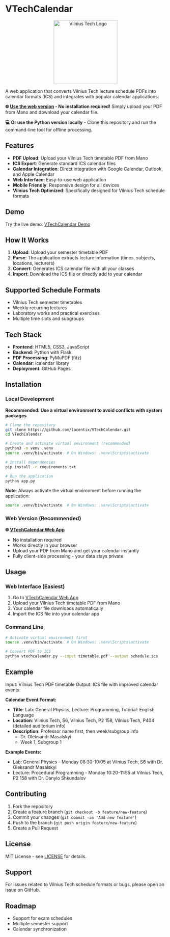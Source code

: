 # VTechCalendar

<div align="center">
<img src="https://upload.wikimedia.org/wikipedia/commons/1/12/VILNIUS-TECH-LT.png" alt="Vilnius Tech Logo" width="200">
</div>

A web application that converts Vilnius Tech lecture schedule PDFs into calendar formats (ICS) and integrates with popular calendar applications.

**🌐 [Use the web version](https://lacentix.github.io/VTechCalendar) - No installation required!** Simply upload your PDF from Mano and download your calendar file.

**💻 Or use the Python version locally** - Clone this repository and run the command-line tool for offline processing.

## Features

- **PDF Upload**: Upload your Vilnius Tech timetable PDF from Mano
- **ICS Export**: Generate standard ICS calendar files
- **Calendar Integration**: Direct integration with Google Calendar, Outlook, and Apple Calendar
- **Web Interface**: Easy-to-use web application
- **Mobile Friendly**: Responsive design for all devices
- **Vilnius Tech Optimized**: Specifically designed for Vilnius Tech schedule formats

## Demo

Try the live demo: [VTechCalendar Demo](https://lacentix.github.io/VTechCalendar)

## How It Works

1. **Upload**: Upload your semester timetable PDF
2. **Parse**: The application extracts lecture information (times, subjects, locations, lecturers)
3. **Convert**: Generates ICS calendar file with all your classes
4. **Import**: Download the ICS file or directly add to your calendar

## Supported Schedule Formats

- Vilnius Tech semester timetables
- Weekly recurring lectures
- Laboratory works and practical exercises
- Multiple time slots and subgroups

## Tech Stack

- **Frontend**: HTML5, CSS3, JavaScript
- **Backend**: Python with Flask
- **PDF Processing**: PyMuPDF (fitz)
- **Calendar**: icalendar library
- **Deployment**: GitHub Pages

## Installation

### Local Development

**Recommended: Use a virtual environment to avoid conflicts with system packages**

```bash
# Clone the repository
git clone https://github.com/lacentix/VTechCalendar.git
cd VTechCalendar

# Create and activate virtual environment (recommended)
python3 -m venv .venv
source .venv/bin/activate  # On Windows: .venv\Scripts\activate

# Install dependencies
pip install -r requirements.txt

# Run the application
python app.py
```

**Note**: Always activate the virtual environment before running the application:
```bash
source .venv/bin/activate  # On Windows: .venv\Scripts\activate
```

### Web Version (Recommended)

**🌐 [VTechCalendar Web App](https://lacentix.github.io/VTechCalendar)**

- No installation required
- Works directly in your browser
- Upload your PDF from Mano and get your calendar instantly
- Fully client-side processing - your data stays private

## Usage

### Web Interface (Easiest)
1. Go to [VTechCalendar Web App](https://lacentix.github.io/VTechCalendar)
2. Upload your Vilnius Tech timetable PDF from Mano
3. Your calendar file downloads automatically
4. Import the ICS file into your calendar app

### Command Line
```bash
# Activate virtual environment first
source .venv/bin/activate  # On Windows: .venv\Scripts\activate

# Convert PDF to ICS
python vtechcalendar.py --input timetable.pdf --output schedule.ics
```

## Example

Input: Vilnius Tech PDF timetable
Output: ICS file with improved calendar events:

**Calendar Event Format:**
- **Title**: Lab: General Physics, Lecture: Programming, Tutorial: English Language
- **Location**: Vilnius Tech, S6, Vilnius Tech, P2 158, Vilnius Tech, P404 (detailed auditorium info)
- **Description**: Professor name first, then week/subgroup info
  - Dr. Oleksandr Masalskyi
  - Week 1, Subgroup 1

**Example Events:**
- Lab: General Physics - Monday 08:30-10:05 at Vilnius Tech, S6 with Dr. Oleksandr Masalskyi
- Lecture: Procedural Programming - Monday 10:20-11:55 at Vilnius Tech, P2 158 with Dr. Danylo Shkundalov

## Contributing

1. Fork the repository
2. Create a feature branch (`git checkout -b feature/new-feature`)
3. Commit your changes (`git commit -am 'Add new feature'`)
4. Push to the branch (`git push origin feature/new-feature`)
5. Create a Pull Request

## License

MIT License - see [LICENSE](LICENSE) for details.

## Support

For issues related to Vilnius Tech schedule formats or bugs, please open an issue on GitHub.

## Roadmap

- Support for exam schedules
- Multiple semester support
- Calendar synchronization
